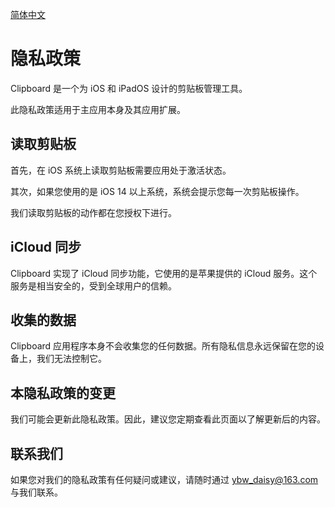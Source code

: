 [简体中文](https://github.com/ybwdaisy/clipboard-app/blob/main/README_CN.md)

# 隐私政策

Clipboard 是一个为 iOS 和 iPadOS 设计的剪贴板管理工具。

此隐私政策适用于主应用本身及其应用扩展。

## 读取剪贴板

首先，在 iOS 系统上读取剪贴板需要应用处于激活状态。

其次，如果您使用的是 iOS 14 以上系统，系统会提示您每一次剪贴板操作。

我们读取剪贴板的动作都在您授权下进行。

## iCloud 同步

Clipboard 实现了 iCloud 同步功能，它使用的是苹果提供的 iCloud 服务。这个服务是相当安全的，受到全球用户的信赖。

## 收集的数据

Clipboard 应用程序本身不会收集您的任何数据。所有隐私信息永远保留在您的设备上，我们无法控制它。

## 本隐私政策的变更

我们可能会更新此隐私政策。因此，建议您定期查看此页面以了解更新后的内容。

## 联系我们

如果您对我们的隐私政策有任何疑问或建议，请随时通过 [ybw_daisy@163.com](ybw_daisy@163.com) 与我们联系。